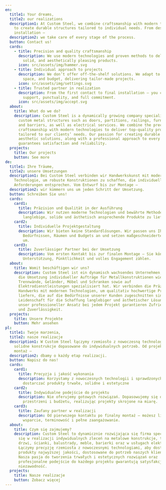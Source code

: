 ```yaml
---
en:
  title1: Your dreams,
  title2: our realizations
  description1: At Custom Steel, we combine craftsmanship with modern technology
    to create durable structures tailored to individual needs. From design to
    installation –
  description2: we take care of every stage of the process.
  button: Contact us!
  cards:
    - title: Precision and quality craftsmanship
      description: We use modern technologies and proven methods to deliver durable,
        solid, and aesthetically pleasing products.
      icon: src/assets/img/hammer.svg
    - title: Individual approach to projects
      description: We don’t offer off-the-shelf solutions. We adapt to your needs,
        space, and budget, delivering tailor-made projects.
      icon: src/assets/img/settings.svg
    - title: Trusted partner in realization
      description: From the first contact to final installation – you can count on our
        support, punctuality, and full commitment.
      icon: src/assets/img/accept.svg
  about:
    title: What do we do?
    description: Custom Steel is a dynamically growing company specializing in
      custom metal structures such as doors, partitions, railings, furniture,
      and barriers, as well as electrical services. We combine the precision of
      craftsmanship with modern technologies to deliver top-quality products
      tailored to our clients’ needs. Our passion for creating durable and
      aesthetic solutions, along with a professional approach to every project,
      guarantees satisfaction and reliability.
  projects:
    title: Our projects
    button: See more
de:
  title1: Ihre Träume,
  title2: unsere Umsetzungen
  description1: Bei Custom Steel verbinden wir Handwerkskunst mit moderner
    Technologie, um robuste Konstruktionen zu schaffen, die individuellen
    Anforderungen entsprechen. Vom Entwurf bis zur Montage –
  description2: wir kümmern uns um jeden Schritt der Umsetzung.
  button: Schreiben Sie uns!
  cards:
    card1:
      title: Präzision und Qualität in der Ausführung
      description: Wir nutzen moderne Technologien und bewährte Methoden, um
        langlebige, solide und ästhetisch ansprechende Produkte zu liefern.
    card2:
      title: Individuelle Projektgestaltung
      description: Wir bieten keine Standardlösungen. Wir passen uns Ihren
        Bedürfnissen, Räumen und Budgets an und setzen maßgeschneiderte Projekte
        um.
    card3:
      title: Zuverlässiger Partner bei der Umsetzung
      description: Vom ersten Kontakt bis zur finalen Montage – Sie können auf unsere
        Unterstützung, Pünktlichkeit und volles Engagement zählen.
  about:
    title: Womit beschäftigen wir uns?
    description: Custom Steel ist ein dynamisch wachsendes Unternehmen, das sich auf
      die Umsetzung individueller Aufträge für Metallkonstruktionen wie Türen,
      Trennwände, Geländer, Möbel und Schranken sowie auf
      Elektrodienstleistungen spezialisiert hat. Wir verbinden die Präzision des
      Handwerks mit modernen Technologien, um qualitativ hochwertige Produkte zu
      liefern, die auf die Bedürfnisse unserer Kunden zugeschnitten sind. Unsere
      Leidenschaft für die Schaffung langlebiger und ästhetischer Lösungen sowie
      unser professioneller Ansatz bei jedem Projekt garantieren Zufriedenheit
      und Zuverlässigkeit.
  projects:
    title: Unsere Projekte
    button: Mehr ansehen
pl:
  title1: Twoje marzenia,
  title2: nasze realizacje
  description1: W Custom Steel łączymy rzemiosło z nowoczesną technologią, tworząc
    solidne konstrukcje dopasowane do indywidualnych potrzeb. Od projektu po
    montaż –
  description2: dbamy o każdy etap realizacji.
  button: Napisz do nas!
  cards:
    card1:
      title: Precyzja i jakość wykonania
      description: Korzystamy z nowoczesnych technologii i sprawdzonych metod, aby
        dostarczać produkty trwałe, solidne i estetyczne
    card2:
      title: Indywidualne podejście do projektu
      description: Nie oferujemy gotowych rozwiązań. Dopasowujemy się do potrzeb,
        przestrzeni i budżetu, realizując projekty skrojone na miarę.
    card3:
      title: Zaufany partner w realizacji
      description: Od pierwszego kontaktu po finalny montaż – możesz liczyć na nasze
        wsparcie, terminowość i pełne zaangażowanie.
  about:
    title: Czym się zajmujemy?
    description: Custom Steel to dynamicznie rozwijająca się firma specjalizująca
      się w realizacji indywidualnych zleceń na metalowe konstrukcje, takie jak
      drzwi, ścianki, balustrady, meble, barierki oraz w usługach elektrycznych.
      Łączymy precyzję rzemiosła z nowoczesnymi technologiami, aby dostarczać
      produkty najwyższej jakości, dostosowane do potrzeb naszych klientów.
      Nasza pasja do tworzenia trwałych i estetycznych rozwiązań oraz
      profesjonalne podejście do każdego projektu gwarantują satysfakcję i
      niezawodność.
  projects:
    title: Nasze realizacje
    button: Zobacz więcej
---
```

